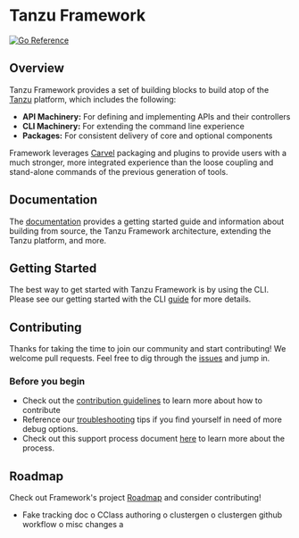 

# Tanzu Framework

[![Go Reference](https://pkg.go.dev/badge/github.com/vmware-tanzu/tanzu-framework.svg)](https://pkg.go.dev/github.com/vmware-tanzu/tanzu-framework)

## Overview

Tanzu Framework provides a set of building blocks to build atop of the [Tanzu](https://tanzu.vmware.com/tanzu) platform, which includes the following:

* **API Machinery:** For defining and implementing APIs and their controllers
* **CLI Machinery:** For extending the command line experience
* **Packages:** For consistent delivery of core and optional components

Framework leverages [Carvel](https://carvel.dev/) packaging and plugins to provide users with a much stronger, more integrated experience than the loose coupling and stand-alone commands of the previous generation of tools.

## Documentation

The [documentation](docs) provides a getting started guide and information about building from source, the Tanzu Framework architecture, extending the Tanzu platform, and more.

## Getting Started

The best way to get started with Tanzu Framework is by using the CLI. Please see our getting started with the CLI [guide](docs/cli/getting-started.md) for more details.

## Contributing

Thanks for taking the time to join our community and start contributing! We welcome pull requests. Feel free to dig through the [issues](https://github.com/vmware-tanzu/tanzu-framework/issues) and jump in.

### Before you begin

* Check out the [contribution guidelines](CONTRIBUTING.md) to learn more about how to contribute
* Reference our [troubleshooting](docs/dev/troubleshooting.md) tips if you find yourself in need of more debug options.
* Check out this support process document [here](docs/community/support-process.md) to learn more about the process.

## Roadmap

Check out Framework's project [Roadmap](ROADMAP.md) and consider contributing!

* Fake tracking doc
o CClass authoring
o clustergen
o clustergen github workflow
o misc changes a

